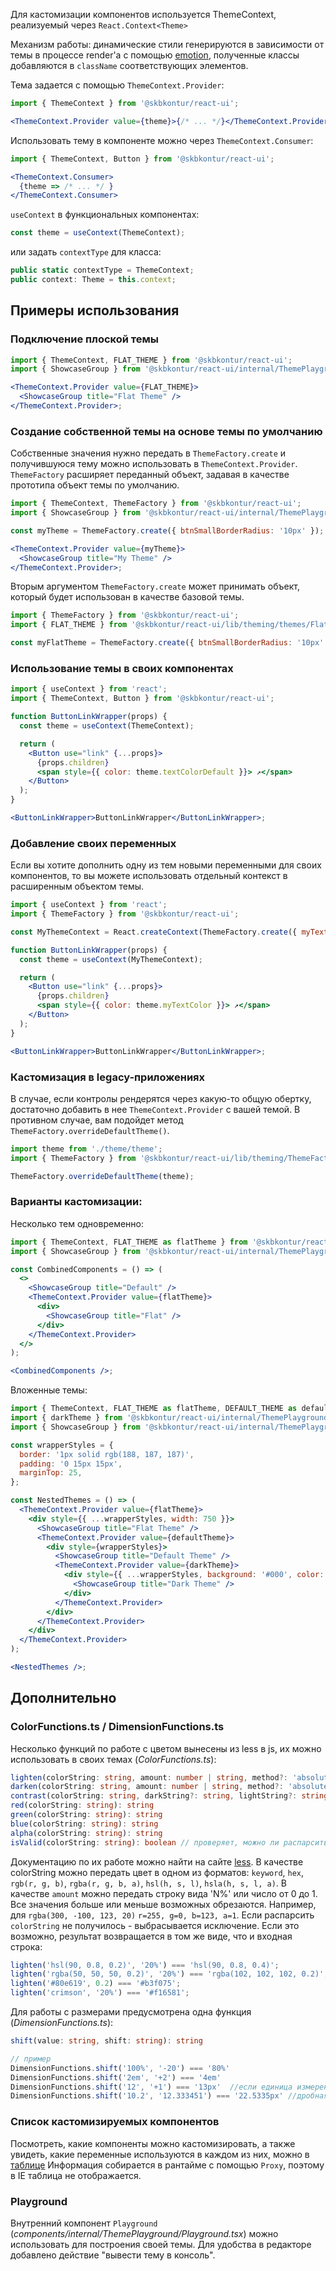 Для кастомизации компонентов используется ThemeContext, реализуемый через `React.Context<Theme>`

Механизм работы: динамические стили генерируются в зависимости от темы в процессе render'а с помощью <a href="https://www.npmjs.com/package/emotion" target="_blank">emotion</a>, полученные классы добавляются в `className` соответствующих элементов.

Тема задается с помощью `ThemeContext.Provider`:

```jsx static
import { ThemeContext } from '@skbkontur/react-ui';

<ThemeContext.Provider value={theme}>{/* ... */}</ThemeContext.Provider>;
```

Использовать тему в компоненте можно через `ThemeContext.Consumer`:

```jsx static
import { ThemeContext, Button } from '@skbkontur/react-ui';

<ThemeContext.Consumer>
  {theme => /* ... */ }
</ThemeContext.Consumer>
```

`useContext` в функциональных компонентах:

```typescript static
const theme = useContext(ThemeContext);
```

или задать `contextType` для класса:

```typescript static
public static contextType = ThemeContext;
public context: Theme = this.context;
```

## Примеры использования

### Подключение плоской темы

```jsx harmony
import { ThemeContext, FLAT_THEME } from '@skbkontur/react-ui';
import { ShowcaseGroup } from '@skbkontur/react-ui/internal/ThemePlayground/ShowcaseGroup';

<ThemeContext.Provider value={FLAT_THEME}>
  <ShowcaseGroup title="Flat Theme" />
</ThemeContext.Provider>;
```

### Создание собственной темы на основе темы по умолчанию

Собственные значения нужно передать в `ThemeFactory.create` и получившуюся тему можно использовать в `ThemeContext.Provider`. `ThemeFactory` расширяет переданный объект, задавая в качестве прототипа объект темы по умолчанию.

```jsx harmony
import { ThemeContext, ThemeFactory } from '@skbkontur/react-ui';
import { ShowcaseGroup } from '@skbkontur/react-ui/internal/ThemePlayground/ShowcaseGroup';

const myTheme = ThemeFactory.create({ btnSmallBorderRadius: '10px' });

<ThemeContext.Provider value={myTheme}>
  <ShowcaseGroup title="My Theme" />
</ThemeContext.Provider>;
```

Вторым аргументом `ThemeFactory.create` может принимать объект, который будет использован в качестве базовой темы.

```jsx harmony
import { ThemeFactory } from '@skbkontur/react-ui';
import { FLAT_THEME } from '@skbkontur/react-ui/lib/theming/themes/FlatTheme';

const myFlatTheme = ThemeFactory.create({ btnSmallBorderRadius: '10px' }, FLAT_THEME);
```

### Использование темы в своих компонентах

```jsx harmony
import { useContext } from 'react';
import { ThemeContext, Button } from '@skbkontur/react-ui';

function ButtonLinkWrapper(props) {
  const theme = useContext(ThemeContext);

  return (
    <Button use="link" {...props}>
      {props.children}
      <span style={{ color: theme.textColorDefault }}> ↗</span>
    </Button>
  );
}

<ButtonLinkWrapper>ButtonLinkWrapper</ButtonLinkWrapper>;
```

### Добавление своих переменных

Если вы хотите дополнить одну из тем новыми переменными для своих компонентов, то вы можете использовать отдельный контекст в расширенным объектом темы.

```jsx harmony
import { useContext } from 'react';
import { ThemeFactory } from '@skbkontur/react-ui';

const MyThemeContext = React.createContext(ThemeFactory.create({ myTextColor: 'orange' }));

function ButtonLinkWrapper(props) {
  const theme = useContext(MyThemeContext);

  return (
    <Button use="link" {...props}>
      {props.children}
      <span style={{ color: theme.myTextColor }}> ↗</span>
    </Button>
  );
}

<ButtonLinkWrapper>ButtonLinkWrapper</ButtonLinkWrapper>;
```

### Кастомизация в legacy-приложениях

В случае, если контролы рендерятся через какую-то общую обертку, достаточно добавить в нее `ThemeContext.Provider` с вашей темой. В противном случае, вам подойдет метод `ThemeFactory.overrideDefaultTheme()`.

```typescript static
import theme from './theme/theme';
import { ThemeFactory } from '@skbkontur/react-ui/lib/theming/ThemeFactory';

ThemeFactory.overrideDefaultTheme(theme);
```

### Варианты кастомизации:

Несколько тем одновременно:
<br/>

```jsx harmony
import { ThemeContext, FLAT_THEME as flatTheme } from '@skbkontur/react-ui';
import { ShowcaseGroup } from '@skbkontur/react-ui/internal/ThemePlayground/ShowcaseGroup';

const CombinedComponents = () => (
  <>
    <ShowcaseGroup title="Default" />
    <ThemeContext.Provider value={flatTheme}>
      <div>
        <ShowcaseGroup title="Flat" />
      </div>
    </ThemeContext.Provider>
  </>
);

<CombinedComponents />;
```

Вложенные темы:
<br/>

```jsx harmony
import { ThemeContext, FLAT_THEME as flatTheme, DEFAULT_THEME as defaultTheme } from '@skbkontur/react-ui';
import { darkTheme } from '@skbkontur/react-ui/internal/ThemePlayground/darkTheme';
import { ShowcaseGroup } from '@skbkontur/react-ui/internal/ThemePlayground/ShowcaseGroup';

const wrapperStyles = {
  border: '1px solid rgb(188, 187, 187)',
  padding: '0 15px 15px',
  marginTop: 25,
};

const NestedThemes = () => (
  <ThemeContext.Provider value={flatTheme}>
    <div style={{ ...wrapperStyles, width: 750 }}>
      <ShowcaseGroup title="Flat Theme" />
      <ThemeContext.Provider value={defaultTheme}>
        <div style={wrapperStyles}>
          <ShowcaseGroup title="Default Theme" />
          <ThemeContext.Provider value={darkTheme}>
            <div style={{ ...wrapperStyles, background: '#000', color: '#fff' }}>
              <ShowcaseGroup title="Dark Theme" />
            </div>
          </ThemeContext.Provider>
        </div>
      </ThemeContext.Provider>
    </div>
  </ThemeContext.Provider>
);

<NestedThemes />;
```

## Дополнительно

### ColorFunctions.ts / DimensionFunctions.ts

Несколько функций по работе с цветом вынесены из less в js, их можно использовать в своих темах (_ColorFunctions.ts_):

```typescript
lighten(colorString: string, amount: number | string, method?: 'absolute' | 'relative'): string
darken(colorString: string, amount: number | string, method?: 'absolute' | 'relative'): string
contrast(colorString: string, darkString?: string, lightString?: string, threshold: number = 0.43): string
red(colorString: string): string
green(colorString: string): string
blue(colorString: string): string
alpha(colorString: string): string
isValid(colorString: string): boolean // проверяет, можно ли распарсить строку в цвет
```

Документацию по их работе можно найти на сайте [less](http://lesscss.org/functions/#color-operations).
В качестве colorString можно передать цвет в одном из форматов: `keyword`, `hex`, `rgb(r, g, b)`, `rgba(r, g, b, a)`, `hsl(h, s, l)`, `hsla(h, s, l, a)`.
В качестве `amount` можно передать строку вида 'N%' или число от 0 до 1.
Все значения больше или меньше возможных обрезаются. Например, для `rgba(300, -100, 123, 20)` `r=255, g=0, b=123, a=1`.
Если распарсить `colorString` не получилось - выбрасывается исключение.
Если это возможно, результат возвращается в том же виде, что и входная строка:

```typescript
lighten('hsl(90, 0.8, 0.2)', '20%') === 'hsl(90, 0.8, 0.4)';
lighten('rgba(50, 50, 50, 0.2)', '20%') === 'rgba(102, 102, 102, 0.2)';
lighten('#80e619', 0.2) === '#b3f075';
lighten('crimson', '20%') === '#f16581';
```

Для работы с размерами предусмотрена одна функция (_DimensionFunctions.ts_):

```typescript
shift(value: string, shift: string): string

// пример
DimensionFunctions.shift('100%', '-20') === '80%'
DimensionFunctions.shift('2em', '+2') === '4em'
DimensionFunctions.shift('12', '+1') === '13px'  //если единица измерения не указана - используется px
DimensionFunctions.shift('10.2', '12.333451') === '22.5335px' //дробная часть округляется до 4 знаков
```

### Список кастомизируемых компонентов

Посмотреть, какие компоненты можно кастомизировать, а также увидеть, какие переменные используются в каждом из них, можно в [таблице](#/Customization/ThemeShowcase)
Информация собирается в рантайме с помощью `Proxy`, поэтому в IE таблица не отображается.

### Playground

Внутренний компонент `Playground` (_components/internal/ThemePlayground/Playground.tsx_) можно использовать для построения своей темы.
Для удобства в редакторе добавлено действие "вывести тему в консоль".

